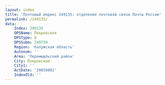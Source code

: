 ```yaml
---
layout: index
title: 'Почтовый индекс 249135: отделение почтовой связи Почты России'
permalink: /249135/
data:
    Index: 249135
    OPSName: Покровское
    OPSType: О
    OPSSubm: 249739
    Region: 'Калужская область'
    Autonom: ''
    Area: 'Перемышльский район'
    City: Покровское
    City1: ''
    ActDate: '20050802'
    IndexOld: ''
---
```

